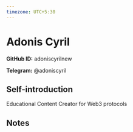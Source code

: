 ```yaml
---
timezone: UTC+5:30
---
```


# Adonis Cyril

**GitHub ID:** adoniscyrilnew

**Telegram:** @adoniscyril

## Self-introduction

Educational Content Creator for Web3 protocols

## Notes

<!-- Content_START -->


<!-- Content_END -->
